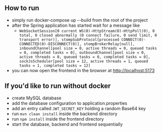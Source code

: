 ## How to run
  - simply run docker-compose up --build from the root of the project
  - after the Spring application has started wait for a message like
      - `WebSocketSession[0 current WS(0)-HttpStream(0)-HttpPoll(0), 0 total, 0 closed abnormally (0 connect failure, 0 send limit, 0 transport error)], stompSubProtocol[processed CONNECT(0)-CONNECTED(0)-DISCONNECT(0)], stompBrokerRelay[null], inboundChannel[pool size = 0, active threads = 0, queued tasks = 0, completed tasks = 0], outboundChannel[pool size = 0, active threads = 0, queued tasks = 0, completed tasks = 0], sockJsScheduler[pool size = 12, active threads = 1, queued tasks = 1, completed tasks = 12]`
  - you can now open the frontend in the browser at [http://localhost:5173](http://localhost:5173)

## If you'd like to run without docker
  - create MySQL database
  - add the database configuration to application.properties
  - add an entry called `JWT_SECRET_KEY` holding a random Base64 key
  - run `mvn clean install` inside the backend directory
  - run `npm install` inside the frontend directory
  - start the database, backend and frontend sequentially 
